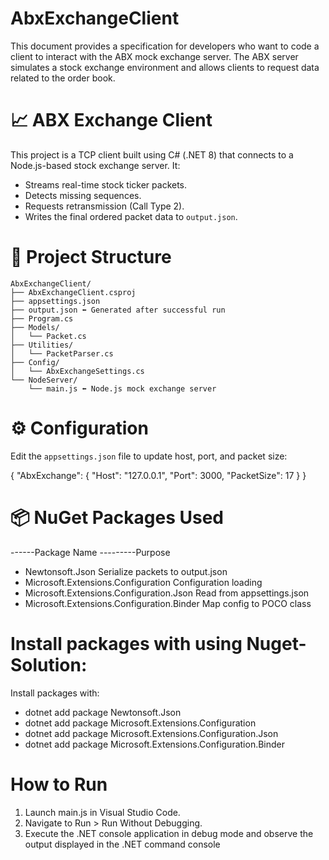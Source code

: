 # AbxExchangeClient
This document provides a specification for developers who want to code a client to interact with the ABX mock exchange server. The ABX server simulates a stock exchange environment and allows clients to request data related to the order book.
# 📈 ABX Exchange Client

This project is a TCP client built using C# (.NET 8) that connects to a Node.js-based stock exchange server. It:
- Streams real-time stock ticker packets.
- Detects missing sequences.
- Requests retransmission (Call Type 2).
- Writes the final ordered packet data to `output.json`.

# 📁 Project Structure

```text
AbxExchangeClient/
├── AbxExchangeClient.csproj
├── appsettings.json
├── output.json ⬅️ Generated after successful run
├── Program.cs
├── Models/
│   └── Packet.cs
├── Utilities/
│   └── PacketParser.cs
├── Config/
│   └── AbxExchangeSettings.cs
└── NodeServer/
    └── main.js ⬅️ Node.js mock exchange server
```

# ⚙️ Configuration

Edit the `appsettings.json` file to update host, port, and packet size:

{
  "AbxExchange": {
    "Host": "127.0.0.1",
    "Port": 3000,
    "PacketSize": 17
  }
}

# 📦 NuGet Packages Used
------Package Name	---------Purpose
- Newtonsoft.Json	Serialize packets to output.json
- Microsoft.Extensions.Configuration	Configuration loading
- Microsoft.Extensions.Configuration.Json	Read from appsettings.json
- Microsoft.Extensions.Configuration.Binder	Map config to POCO class

# Install packages with using Nuget-Solution:
Install packages with:
- dotnet add package Newtonsoft.Json
- dotnet add package Microsoft.Extensions.Configuration
- dotnet add package Microsoft.Extensions.Configuration.Json
- dotnet add package Microsoft.Extensions.Configuration.Binder

# How to Run

1. Launch main.js in Visual Studio Code.
2. Navigate to Run > Run Without Debugging.
3. Execute the .NET console application in debug mode and observe the output displayed in the .NET command console
